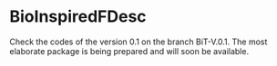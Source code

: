 # BioInspiredFDesc

Check the codes of the version 0.1 on the branch BiT-V.0.1.
The most elaborate package is being prepared and will soon be available.
